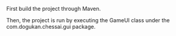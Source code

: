 First build the project through Maven.

Then, the project is run by executing the GameUI class under the com.dogukan.chessai.gui
package.